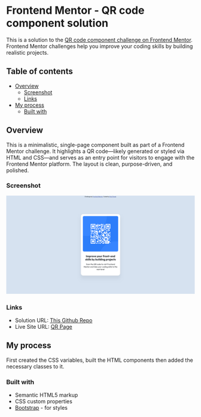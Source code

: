 # Frontend Mentor - QR code component solution

This is a solution to the [QR code component challenge on Frontend Mentor](https://www.frontendmentor.io/challenges/qr-code-component-iux_sIO_H). Frontend Mentor challenges help you improve your coding skills by building realistic projects.

## Table of contents

- [Overview](#overview)
  - [Screenshot](#screenshot)
  - [Links](#links)
- [My process](#my-process)
  - [Built with](#built-with)

## Overview

This is a minimalistic, single-page component built as part of a Frontend Mentor challenge. It highlights a QR code—likely generated or styled via HTML and CSS—and serves as an entry point for visitors to engage with the Frontend Mentor platform. The layout is clean, purpose-driven, and polished.

### Screenshot

![](./screenshot.png)

### Links

- Solution URL: [This Github Repo](https://github.com/HindTayeb/qr-code-component-main)
- Live Site URL: [QR Page](https://hindtayeb.github.io/qr-code-component-main/)

## My process

First created the CSS variables, built the HTML components then added the necessary classes to it.

### Built with

- Semantic HTML5 markup
- CSS custom properties
- [Bootstrap](https://getbootstrap.com/) - for styles
